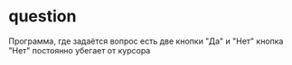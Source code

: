 # question
Программа, где задаётся вопрос
есть две кнопки "Да" и "Нет"
кнопка "Нет" постоянно убегает от курсора
